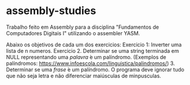 # assembly-studies
Trabalho feito em Assembly para a disciplina "Fundamentos de Computadores Digitais I" utilizando o assembler YASM.

Abaixo os objetivos de cada um dos exercicios:
Exercicio 1: Inverter uma lista de n numeros.
Exercicio 2. Determinar se uma string terminada em NULL representando
uma *palavra*  ́e um palíndromo. (Exemplos de palíndromos: https://www.infoescola.com/linguistica/palindromos/)
3. Determinar se uma *frase*  ́e um palíndromo. O programa deve ignorar tudo que não seja letra e não diferenciar maiúsculas de minpusculas. 
